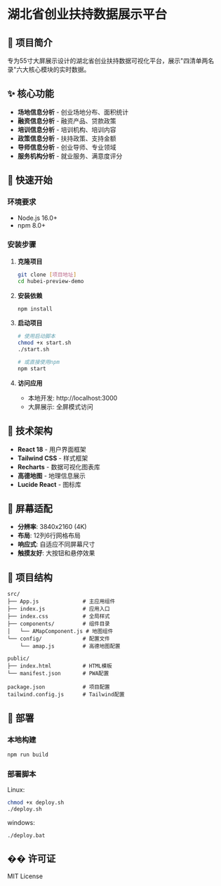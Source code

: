 # 湖北省创业扶持数据展示平台

## 🎯 项目简介

专为55寸大屏展示设计的湖北省创业扶持数据可视化平台，展示"四清单两名录"六大核心模块的实时数据。

## ✨ 核心功能

- **场地信息分析** - 创业场地分布、面积统计
- **融资信息分析** - 融资产品、贷款政策
- **培训信息分析** - 培训机构、培训内容
- **政策信息分析** - 扶持政策、支持金额
- **导师信息分析** - 创业导师、专业领域
- **服务机构分析** - 就业服务、满意度评分

## 🚀 快速开始

### 环境要求
- Node.js 16.0+
- npm 8.0+

### 安装步骤

1. **克隆项目**
   ```bash
   git clone [项目地址]
   cd hubei-preview-demo
   ```

2. **安装依赖**
   ```bash
   npm install
   ```

3. **启动项目**
   ```bash
   # 使用启动脚本
   chmod +x start.sh
   ./start.sh
   
   # 或直接使用npm
   npm start
   ```

4. **访问应用**
   - 本地开发: http://localhost:3000
   - 大屏展示: 全屏模式访问

## 🎨 技术架构

- **React 18** - 用户界面框架
- **Tailwind CSS** - 样式框架
- **Recharts** - 数据可视化图表库
- **高德地图** - 地理信息展示
- **Lucide React** - 图标库

## 📱 屏幕适配

- **分辨率**: 3840x2160 (4K)
- **布局**: 12列6行网格布局
- **响应式**: 自适应不同屏幕尺寸
- **触摸友好**: 大按钮和悬停效果

## 📁 项目结构

```
src/
├── App.js              # 主应用组件
├── index.js            # 应用入口
├── index.css           # 全局样式
├── components/         # 组件目录
│   └── AMapComponent.js # 地图组件
└── config/             # 配置文件
    └── amap.js         # 高德地图配置

public/
├── index.html          # HTML模板
└── manifest.json       # PWA配置

package.json            # 项目配置
tailwind.config.js      # Tailwind配置
```

## 🚀 部署

### 本地构建
```bash
npm run build
```

### 部署脚本
Linux:
```bash
chmod +x deploy.sh
./deploy.sh
```
windows:
```
./deploy.bat
```

## �� 许可证

MIT License
